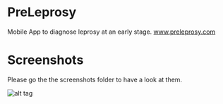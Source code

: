 # PreLeprosy
Mobile App to diagnose leprosy at an early stage. www.preleprosy.com

# Screenshots
Please go the the screenshots folder to have a look at them.

![alt tag](https://www.youtube.com/watch?v=iD5_GaeUBiA&t=1s)
